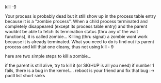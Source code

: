  kill -9 <pid>

Your process is probably dead but it still show up in the process table entry because it is a "zombie process". When a child process terminated and completely disappeared (except its process table entry) and the parent wouldnt be able to fetch its termination status (thru any of the wait functions), it is called zombie... Killing (thru signal) a zombie wont work because it is already terminated. What you need to do is find out its parent process and kill thjat one cleany, thus not using kill - 9

here are two simple steps to kill a zombie...

if the parent is still alive, try to kill it (or SIGHUP is all you need)
if number 1 fails, there is a bug in the kernel.... reboot is your friend and fix that bug :->
pactl list short sinks

